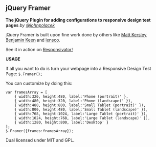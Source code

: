 jQuery Framer
-------------

**The jQuery Plugin for adding configurations to responsive design test pages**
*by [@johnpolacek](http://twitter.com/johnpolacek)*

jQuery Framer is built upon fine work done by others like <a href="http://mattkersley.com/responsive/">Matt Kersley</a>, <a href="http://www.benjaminkeen.com/open-source-projects/smaller-projects/responsive-design-bookmarklet/">Benjamin Keen</a> and <a href="https://gist.github.com/1685127">lensco</a>.

See it in action on [Responsivator!](http://dfcb.github.com/Responsivator)


**USAGE**

If all you want to do is turn your webpage into a Responsive Design Test Page:
`$.Framer();`


You can customize by doing this:
```
var framesArray = [
    { width:320, height:480, label:'Phone (portrait)' },
    { width:480, height:320, label:'Phone (landscape)' }),
    { width:480, height:800, label:'Small Tablet (portrait)' }),
    { width:800, height:480, label:'Small Tablet (landscape)' }),
    { width:768, height:1024, label:'Large Tablet (portrait)' }),
    { width:1024, height:768, label:'Large Tablet (landscape)' }),
    { width:1280, height:800, label:'Desktop' }
];
$.Framer({frames:framesArray});
```

Dual licensed under MIT and GPL.
